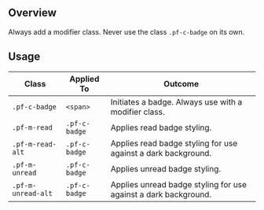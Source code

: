 ## Overview

Always add a modifier class. Never use the class `.pf-c-badge` on its own.


## Usage

| Class | Applied To | Outcome |
| -- | -- | -- |
| `.pf-c-badge` | `<span>` | Initiates a badge. Always use with a modifier class. |
| `.pf-m-read` | `.pf-c-badge` | Applies read badge styling. |
| `.pf-m-read-alt` | `.pf-c-badge` | Applies read badge styling for use against a dark background. |
| `.pf-m-unread` | `.pf-c-badge` | Applies unread badge styling. |
| `.pf-m-unread-alt` | `.pf-c-badge` | Applies unread badge styling for use against a dark background. |
